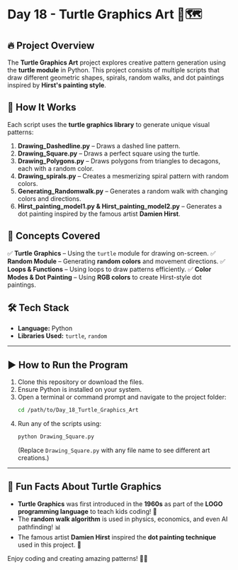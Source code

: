 # Day 18 - Turtle Graphics Art 🎨🗺

## 🔥 Project Overview

The **Turtle Graphics Art** project explores creative pattern generation using the **turtle module** in Python. This project consists of multiple scripts that draw different geometric shapes, spirals, random walks, and dot paintings inspired by **Hirst's painting style**.

## 🚀 How It Works

Each script uses the **turtle graphics library** to generate unique visual patterns:

1. **Drawing_Dashedline.py** – Draws a dashed line pattern.
2. **Drawing_Square.py** – Draws a perfect square using the turtle.
3. **Drawing_Polygons.py** – Draws polygons from triangles to decagons, each with a random color.
4. **Drawing_spirals.py** – Creates a mesmerizing spiral pattern with random colors.
5. **Generating_Randomwalk.py** – Generates a random walk with changing colors and directions.
6. **Hirst_painting_model1.py & Hirst_painting_model2.py** – Generates a dot painting inspired by the famous artist **Damien Hirst**.

## 📌 Concepts Covered

✅ **Turtle Graphics** – Using the `turtle` module for drawing on-screen.
✅ **Random Module** – Generating **random colors** and movement directions.
✅ **Loops & Functions** – Using loops to draw patterns efficiently.
✅ **Color Modes & Dot Painting** – Using **RGB colors** to create Hirst-style dot paintings.

## 🛠 Tech Stack

- **Language:** Python  
- **Libraries Used:** `turtle`, `random`  

---

## ▶️ How to Run the Program

1. Clone this repository or download the files.
2. Ensure Python is installed on your system.
3. Open a terminal or command prompt and navigate to the project folder:
   ```sh
   cd /path/to/Day_18_Turtle_Graphics_Art
   ```
4. Run any of the scripts using:
   ```sh
   python Drawing_Square.py
   ```
   (Replace `Drawing_Square.py` with any file name to see different art creations.)

---

## 🎉 Fun Facts About Turtle Graphics

- **Turtle Graphics** was first introduced in the **1960s** as part of the **LOGO programming language** to teach kids coding! 🚀  
- The **random walk algorithm** is used in physics, economics, and even AI pathfinding! 📊  
- The famous artist **Damien Hirst** inspired the **dot painting technique** used in this project. 🎨  

Enjoy coding and creating amazing patterns! 🎨🚀

